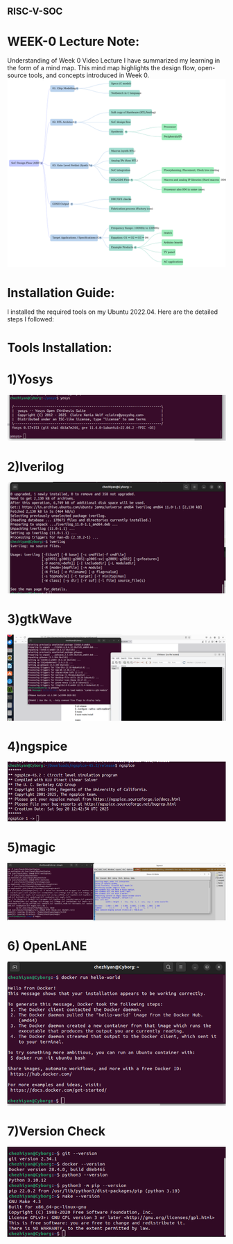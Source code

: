 ## RISC-V-SOC

# WEEK-0 Lecture Note:
Understanding of Week 0 Video Lecture
I have summarized my learning in the form of a mind map.
This mind map highlights the design flow, open-source tools, and concepts introduced in Week 0.
![Main map](https://github.com/chezhiyan11/RISC-V-SOC/blob/main/Week-0.png?raw=true)


# Installation Guide:

I installed the required tools on my Ubuntu 2022.04.
Here are the detailed steps I followed:

# Tools Installation:
# 1)Yosys
![Installation Proof](https://github.com/chezhiyan11/RISC-V-SOC/blob/main/Yosys.png?raw=true)

# 2)Iverilog 
![Installation Proof](https://github.com/chezhiyan11/RISC-V-SOC/blob/main/iverilog.png?raw=true)

# 3)gtkWave
![Installation Proof](https://github.com/chezhiyan11/RISC-V-SOC/blob/main/GTKwave.png?raw=true)

# 4)ngspice
![Installation Proof](https://github.com/chezhiyan11/RISC-V-SOC/blob/main/ngspice.png?raw=true)

# 5)magic
![Installation Proof](https://github.com/chezhiyan11/RISC-V-SOC/blob/main/Magic.png?raw=true)

# 6) OpenLANE
![Installation Proof](https://github.com/chezhiyan11/RISC-V-SOC/blob/main/docker.png?raw=true)

# 7)Version Check
![Installation Proof](https://github.com/chezhiyan11/RISC-V-SOC/blob/main/version_check.png?raw=true)

